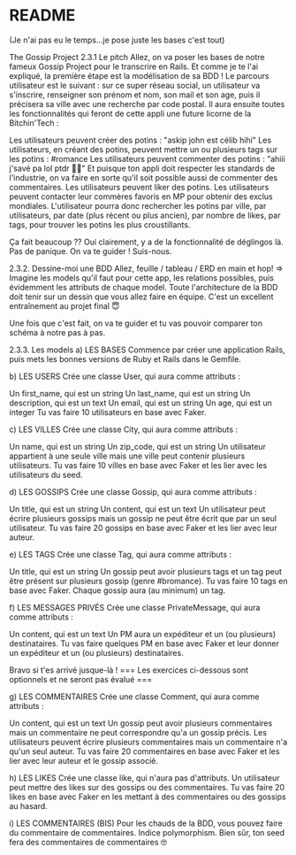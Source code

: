 # README
(Je n'ai pas eu le temps...je pose juste les bases c'est tout)

The Gossip Project
2.3.1 Le pitch
Allez, on va poser les bases de notre fameux Gossip Project pour le transcrire en Rails. Et comme je te l'ai expliqué, la première étape est la modélisation de sa BDD ! 
Le parcours utilisateur est le suivant : sur ce super réseau social, un utilisateur va s'inscrire, renseigner son prénom et nom, son mail et son age, puis il précisera sa ville avec une recherche par code postal. 
Il aura ensuite toutes les fonctionnalités qui feront de cette appli une future licorne de la Bitchin'Tech :

Les utilisateurs peuvent créer des potins : "askip john est célib hihi"
Les utilisateurs, en créant des potins, peuvent mettre un ou plusieurs tags sur les potins : #romance
Les utilisateurs peuvent commenter des potins : "ahiii j'savé pa lol ptdr 💁‍♂️"
Et puisque ton appli doit respecter les standards de l'industrie, on va faire en sorte qu'il soit possible aussi de commenter des commentaires.
Les utilisateurs peuvent liker des potins.
Les utilisateurs peuvent contacter leur commères favoris en MP pour obtenir des exclus mondiales.
L'utilisateur pourra donc rechercher les potins par ville, par utilisateurs, par date (plus récent ou plus ancien), par nombre de likes, par tags, pour trouver les potins les plus croustillants.

Ça fait beaucoup ?? Oui clairement, y a de la fonctionnalité de déglingos là. Pas de panique. On va te guider ! Suis-nous.

2.3.2. Dessine-moi une BDD
Allez, feuille / tableau / ERD en main et hop! => Imagine les models qu'il faut pour cette app, les relations possibles, puis évidemment les attributs de chaque model. Toute l'architecture de la BDD doit tenir sur un dessin que vous allez faire en équipe. C'est un excellent entraînement au projet final 😇

Une fois que c'est fait, on va te guider et tu vas pouvoir comparer ton schéma à notre pas à pas.

2.3.3. Les models
a) LES BASES
Commence par créer une application Rails, puis mets les bonnes versions de Ruby et Rails dans le Gemfile.

b) LES USERS
Crée une classe User, qui aura comme attributs :

Un first_name, qui est un string
Un last_name, qui est un string
Un description, qui est un text
Un email, qui est un string
Un age, qui est un integer
Tu vas faire 10 utilisateurs en base avec Faker.

c) LES VILLES
Crée une classe City, qui aura comme attributs :

Un name, qui est un string
Un zip_code, qui est un string
Un utilisateur appartient à une seule ville mais une ville peut contenir plusieurs utilisateurs. 
Tu vas faire 10 villes en base avec Faker et les lier avec les utilisateurs du seed.

d) LES GOSSIPS
Crée une classe Gossip, qui aura comme attributs :

Un title, qui est un string
Un content, qui est un text
Un utilisateur peut écrire plusieurs gossips mais un gossip ne peut être écrit que par un seul utilisateur. 
Tu vas faire 20 gossips en base avec Faker et les lier avec leur auteur.

e) LES TAGS
Crée une classe Tag, qui aura comme attributs :

Un title, qui est un string
Un gossip peut avoir plusieurs tags et un tag peut être présent sur plusieurs gossip (genre #bromance). 
Tu vas faire 10 tags en base avec Faker. Chaque gossip aura (au minimum) un tag.

f) LES MESSAGES PRIVÉS
Crée une classe PrivateMessage, qui aura comme attributs :

Un content, qui est un text
Un PM aura un expéditeur et un (ou plusieurs) destinataires. 
Tu vas faire quelques PM en base avec Faker et leur donner un expéditeur et un (ou plusieurs) destinataires.

Bravo si t'es arrivé jusque-là ! 
=== Les exercices ci-dessous sont optionnels et ne seront pas évalué ===

g) LES COMMENTAIRES
Crée une classe Comment, qui aura comme attributs :

Un content, qui est un text
Un gossip peut avoir plusieurs commentaires mais un commentaire ne peut correspondre qu'a un gossip précis. 
Les utilisateurs peuvent écrire plusieurs commentaires mais un commentaire n'a qu'un seul auteur. 
Tu vas faire 20 commentaires en base avec Faker et les lier avec leur auteur et le gossip associé.

h) LES LIKES
Crée une classe like, qui n'aura pas d'attributs. 
Un utilisateur peut mettre des likes sur des gossips ou des commentaires. 
Tu vas faire 20 likes en base avec Faker en les mettant à des commentaires ou des gossips au hasard.

i) LES COMMENTAIRES (BIS)
Pour les chauds de la BDD, vous pouvez faire du commentaire de commentaires. Indice polymorphism. Bien sûr, ton seed fera des commentaires de commentaires 🤓

